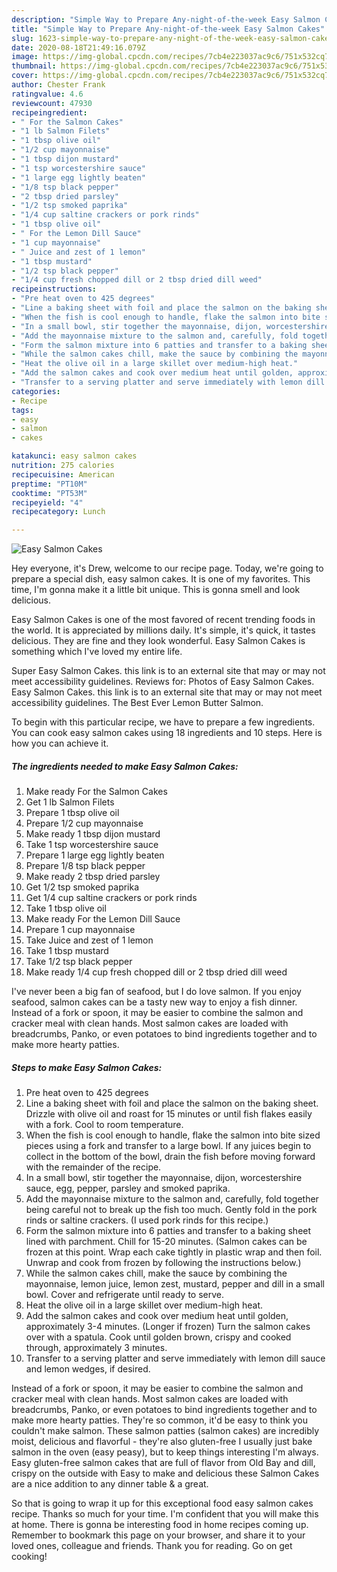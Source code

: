 ```yaml
---
description: "Simple Way to Prepare Any-night-of-the-week Easy Salmon Cakes"
title: "Simple Way to Prepare Any-night-of-the-week Easy Salmon Cakes"
slug: 1623-simple-way-to-prepare-any-night-of-the-week-easy-salmon-cakes
date: 2020-08-18T21:49:16.079Z
image: https://img-global.cpcdn.com/recipes/7cb4e223037ac9c6/751x532cq70/easy-salmon-cakes-recipe-main-photo.jpg
thumbnail: https://img-global.cpcdn.com/recipes/7cb4e223037ac9c6/751x532cq70/easy-salmon-cakes-recipe-main-photo.jpg
cover: https://img-global.cpcdn.com/recipes/7cb4e223037ac9c6/751x532cq70/easy-salmon-cakes-recipe-main-photo.jpg
author: Chester Frank
ratingvalue: 4.6
reviewcount: 47930
recipeingredient:
- " For the Salmon Cakes"
- "1 lb Salmon Filets"
- "1 tbsp olive oil"
- "1/2 cup mayonnaise"
- "1 tbsp dijon mustard"
- "1 tsp worcestershire sauce"
- "1 large egg lightly beaten"
- "1/8 tsp black pepper"
- "2 tbsp dried parsley"
- "1/2 tsp smoked paprika"
- "1/4 cup saltine crackers or pork rinds"
- "1 tbsp olive oil"
- " For the Lemon Dill Sauce"
- "1 cup mayonnaise"
- " Juice and zest of 1 lemon"
- "1 tbsp mustard"
- "1/2 tsp black pepper"
- "1/4 cup fresh chopped dill or 2 tbsp dried dill weed"
recipeinstructions:
- "Pre heat oven to 425 degrees"
- "Line a baking sheet with foil and place the salmon on the baking sheet. Drizzle with olive oil and roast for 15 minutes or until fish flakes easily with a fork. Cool to room temperature."
- "When the fish is cool enough to handle, flake the salmon into bite sized pieces using a fork and transfer to a large bowl. If any juices begin to collect in the bottom of the bowl, drain the fish before moving forward with the remainder of the recipe."
- "In a small bowl, stir together the mayonnaise, dijon, worcestershire sauce, egg, pepper, parsley and smoked paprika."
- "Add the mayonnaise mixture to the salmon and, carefully, fold together being careful not to break up the fish too much. Gently fold in the pork rinds or saltine crackers. (I used pork rinds for this recipe.)"
- "Form the salmon mixture into 6 patties and transfer to a baking sheet lined with parchment. Chill for 15-20 minutes. (Salmon cakes can be frozen at this point. Wrap each cake tightly in plastic wrap and then foil. Unwrap and cook from frozen by following the instructions below.)"
- "While the salmon cakes chill, make the sauce by combining the mayonnaise, lemon juice, lemon zest, mustard, pepper and dill in a small bowl. Cover and refrigerate until ready to serve."
- "Heat the olive oil in a large skillet over medium-high heat."
- "Add the salmon cakes and cook over medium heat until golden, approximately 3-4 minutes. (Longer if frozen) Turn the salmon cakes over with a spatula. Cook until golden brown, crispy and cooked through, approximately 3 minutes."
- "Transfer to a serving platter and serve immediately with lemon dill sauce and lemon wedges, if desired."
categories:
- Recipe
tags:
- easy
- salmon
- cakes

katakunci: easy salmon cakes 
nutrition: 275 calories
recipecuisine: American
preptime: "PT10M"
cooktime: "PT53M"
recipeyield: "4"
recipecategory: Lunch

---
```



![Easy Salmon Cakes](https://img-global.cpcdn.com/recipes/7cb4e223037ac9c6/751x532cq70/easy-salmon-cakes-recipe-main-photo.jpg)

Hey everyone, it's Drew, welcome to our recipe page. Today, we're going to prepare a special dish, easy salmon cakes. It is one of my favorites. This time, I'm gonna make it a little bit unique. This is gonna smell and look delicious.

Easy Salmon Cakes is one of the most favored of recent trending foods in the world. It is appreciated by millions daily. It's simple, it's quick, it tastes delicious. They are fine and they look wonderful. Easy Salmon Cakes is something which I've loved my entire life.

Super Easy Salmon Cakes. this link is to an external site that may or may not meet accessibility guidelines. Reviews for: Photos of Easy Salmon Cakes. Easy Salmon Cakes. this link is to an external site that may or may not meet accessibility guidelines. The Best Ever Lemon Butter Salmon.


To begin with this particular recipe, we have to prepare a few ingredients. You can cook easy salmon cakes using 18 ingredients and 10 steps. Here is how you can achieve it.

<!--inarticleads1-->

##### The ingredients needed to make Easy Salmon Cakes:

1. Make ready  For the Salmon Cakes
1. Get 1 lb Salmon Filets
1. Prepare 1 tbsp olive oil
1. Prepare 1/2 cup mayonnaise
1. Make ready 1 tbsp dijon mustard
1. Take 1 tsp worcestershire sauce
1. Prepare 1 large egg lightly beaten
1. Prepare 1/8 tsp black pepper
1. Make ready 2 tbsp dried parsley
1. Get 1/2 tsp smoked paprika
1. Get 1/4 cup saltine crackers or pork rinds
1. Take 1 tbsp olive oil
1. Make ready  For the Lemon Dill Sauce
1. Prepare 1 cup mayonnaise
1. Take  Juice and zest of 1 lemon
1. Take 1 tbsp mustard
1. Take 1/2 tsp black pepper
1. Make ready 1/4 cup fresh chopped dill or 2 tbsp dried dill weed


I&#39;ve never been a big fan of seafood, but I do love salmon. If you enjoy seafood, salmon cakes can be a tasty new way to enjoy a fish dinner. Instead of a fork or spoon, it may be easier to combine the salmon and cracker meal with clean hands. Most salmon cakes are loaded with breadcrumbs, Panko, or even potatoes to bind ingredients together and to make more hearty patties. 

<!--inarticleads2-->

##### Steps to make Easy Salmon Cakes:

1. Pre heat oven to 425 degrees
1. Line a baking sheet with foil and place the salmon on the baking sheet. Drizzle with olive oil and roast for 15 minutes or until fish flakes easily with a fork. Cool to room temperature.
1. When the fish is cool enough to handle, flake the salmon into bite sized pieces using a fork and transfer to a large bowl. If any juices begin to collect in the bottom of the bowl, drain the fish before moving forward with the remainder of the recipe.
1. In a small bowl, stir together the mayonnaise, dijon, worcestershire sauce, egg, pepper, parsley and smoked paprika.
1. Add the mayonnaise mixture to the salmon and, carefully, fold together being careful not to break up the fish too much. Gently fold in the pork rinds or saltine crackers. (I used pork rinds for this recipe.)
1. Form the salmon mixture into 6 patties and transfer to a baking sheet lined with parchment. Chill for 15-20 minutes. (Salmon cakes can be frozen at this point. Wrap each cake tightly in plastic wrap and then foil. Unwrap and cook from frozen by following the instructions below.)
1. While the salmon cakes chill, make the sauce by combining the mayonnaise, lemon juice, lemon zest, mustard, pepper and dill in a small bowl. Cover and refrigerate until ready to serve.
1. Heat the olive oil in a large skillet over medium-high heat.
1. Add the salmon cakes and cook over medium heat until golden, approximately 3-4 minutes. (Longer if frozen) Turn the salmon cakes over with a spatula. Cook until golden brown, crispy and cooked through, approximately 3 minutes.
1. Transfer to a serving platter and serve immediately with lemon dill sauce and lemon wedges, if desired.


Instead of a fork or spoon, it may be easier to combine the salmon and cracker meal with clean hands. Most salmon cakes are loaded with breadcrumbs, Panko, or even potatoes to bind ingredients together and to make more hearty patties. They&#39;re so common, it&#39;d be easy to think you couldn&#39;t make salmon. These salmon patties (salmon cakes) are incredibly moist, delicious and flavorful - they&#39;re also gluten-free I usually just bake salmon in the oven (easy peasy), but to keep things interesting I&#39;m always. Easy gluten-free salmon cakes that are full of flavor from Old Bay and dill, crispy on the outside with Easy to make and delicious these Salmon Cakes are a nice addition to any dinner table &amp; a great. 

So that is going to wrap it up for this exceptional food easy salmon cakes recipe. Thanks so much for your time. I'm confident that you will make this at home. There is gonna be interesting food in home recipes coming up. Remember to bookmark this page on your browser, and share it to your loved ones, colleague and friends. Thank you for reading. Go on get cooking!
